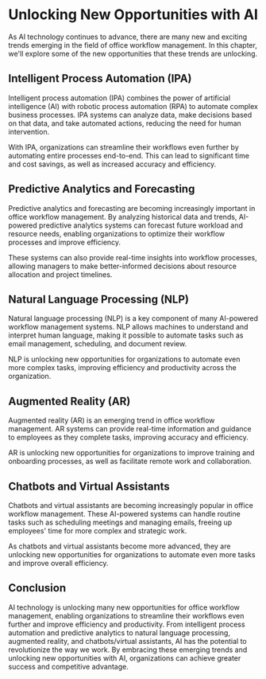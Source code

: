 Unlocking New Opportunities with AI
=========================================================================================================================

As AI technology continues to advance, there are many new and exciting trends emerging in the field of office workflow management. In this chapter, we'll explore some of the new opportunities that these trends are unlocking.

Intelligent Process Automation (IPA)
------------------------------------

Intelligent process automation (IPA) combines the power of artificial intelligence (AI) with robotic process automation (RPA) to automate complex business processes. IPA systems can analyze data, make decisions based on that data, and take automated actions, reducing the need for human intervention.

With IPA, organizations can streamline their workflows even further by automating entire processes end-to-end. This can lead to significant time and cost savings, as well as increased accuracy and efficiency.

Predictive Analytics and Forecasting
------------------------------------

Predictive analytics and forecasting are becoming increasingly important in office workflow management. By analyzing historical data and trends, AI-powered predictive analytics systems can forecast future workload and resource needs, enabling organizations to optimize their workflow processes and improve efficiency.

These systems can also provide real-time insights into workflow processes, allowing managers to make better-informed decisions about resource allocation and project timelines.

Natural Language Processing (NLP)
---------------------------------

Natural language processing (NLP) is a key component of many AI-powered workflow management systems. NLP allows machines to understand and interpret human language, making it possible to automate tasks such as email management, scheduling, and document review.

NLP is unlocking new opportunities for organizations to automate even more complex tasks, improving efficiency and productivity across the organization.

Augmented Reality (AR)
----------------------

Augmented reality (AR) is an emerging trend in office workflow management. AR systems can provide real-time information and guidance to employees as they complete tasks, improving accuracy and efficiency.

AR is unlocking new opportunities for organizations to improve training and onboarding processes, as well as facilitate remote work and collaboration.

Chatbots and Virtual Assistants
-------------------------------

Chatbots and virtual assistants are becoming increasingly popular in office workflow management. These AI-powered systems can handle routine tasks such as scheduling meetings and managing emails, freeing up employees' time for more complex and strategic work.

As chatbots and virtual assistants become more advanced, they are unlocking new opportunities for organizations to automate even more tasks and improve overall efficiency.

Conclusion
----------

AI technology is unlocking many new opportunities for office workflow management, enabling organizations to streamline their workflows even further and improve efficiency and productivity. From intelligent process automation and predictive analytics to natural language processing, augmented reality, and chatbots/virtual assistants, AI has the potential to revolutionize the way we work. By embracing these emerging trends and unlocking new opportunities with AI, organizations can achieve greater success and competitive advantage.
